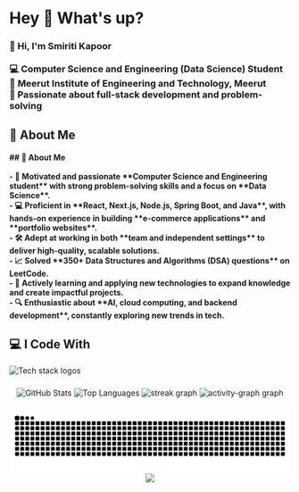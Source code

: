 <div align="center"></div>

<h1 align="left">Hey 👋 What's up?</h1>

<h3 align="left">👋 Hi, I'm Smiriti Kapoor  
<br><br>💻 <b>Computer Science and Engineering (Data Science) Student</b>  
<br>🏫 <b>Meerut Institute of Engineering and Technology, Meerut</b>  
<br>🚀 Passionate about <b>full-stack development</b> and <b>problem-solving</b>
</h3>

###

<h2 align="left">📌 About Me</h2>

<h4 align="left">## 📌 About Me  <br><br>- 🎯 Motivated and passionate **Computer Science and Engineering student** with strong problem-solving skills and a focus on **Data Science**.  <br>- 💻 Proficient in **React, Next.js, Node.js, Spring Boot, and Java**, with hands-on experience in building **e-commerce applications** and **portfolio websites**.  <br>- 🛠️ Adept at working in both **team and independent settings** to deliver high-quality, scalable solutions.  <br>- 📈 Solved **350+ Data Structures and Algorithms (DSA) questions** on LeetCode.  <br>- 🚀 Actively learning and applying new technologies to expand knowledge and create impactful projects.  <br>- 🔍 Enthusiastic about **AI, cloud computing, and backend development**, constantly exploring new trends in tech.</h4>

###

<h2 align="left">💻 I Code With</h2>

<div align="left">
  <img src="https://skillicons.dev/icons?i=bootstrap,html,js,mongodb,mysql,nodejs,postman,postgres,react,redux,spring,supabase,vite,c,css,discord,github,idea,java,nextjs,tailwind,npm" height="40" alt="Tech stack logos" />
</div>

###

<div align="center">
  <img src="https://github-readme-stats.vercel.app/api?username=smiriti911&hide_title=false&hide_rank=false&show_icons=true&include_all_commits=true&count_private=true&disable_animations=false&theme=dracula&locale=en&hide_border=false&order=1" height="150" alt="GitHub Stats" />
  <img src="https://github-readme-stats.vercel.app/api/top-langs?username=smiriti911&locale=en&hide_title=false&layout=compact&card_width=320&langs_count=5&theme=dracula&hide_border=false&order=2" height="150" alt="Top Languages" /> 
  <img src="https://streak-stats.demolab.com?user=smiriti911&locale=en&mode=daily&theme=dracula&hide_border=false&border_radius=5&order=3" height="150" alt="streak graph"  />
  <img src="https://github-readme-activity-graph.vercel.app/graph?username=smiriti911&radius=16&theme=react&area=true&order=5" height="300" alt="activity-graph graph"  />
</div>

###

<img src="https://github.com/smiriti911/smiriti911/blob/output/snake.svg" alt="Snake animation" />

<div align="center">
  <img src="https://profile-counter.glitch.me/smiriti911/count.svg?" />
</div>
